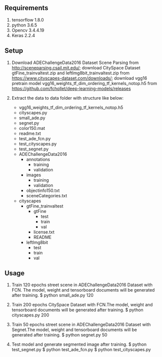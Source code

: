 
## Requirements
1. tensorflow 1.8.0
2. python 3.6.5
3. Opencv 3.4.4.19
4. Keras 2.2.4

## Setup
1. Download ADEChallengeData2016 Dataset Scene Parsing from http://sceneparsing.csail.mit.edu/; 
   download CitySpace Dataset gtFine_trainvaltest.zip and leftImg8bit_trainvaltest.zip from https://www.cityscapes-dataset.com/downloads/; 
   download vgg16 pretrain model vgg16_weights_tf_dim_ordering_tf_kernels_notop.h5 from https://github.com/fchollet/deep-learning-models/releases

2. Extract the data to data folder with structure like below:

    - vgg16_weights_tf_dim_ordering_tf_kernels_notop.h5
    - cityscapes.py
    - small_ade.py
    - segnet.py
    - color150.mat
    - readme.txt
    - test_ade_fcn.py
    - test_cityscapes.py
    - test_segnet.py
    - ADEChallengeData2016
        - annotations
            - training 
            - validation
        - images
            - training 
            - validation
        - objectinfo150.txt
        - sceneCategories.txt
    - cityscapes
        - gtFine_trainvaltest
            - gtFine 
                - test
                - train
                - val
            - license.txt
            - README
        - leftImg8bit
            - test
            - train
            - val

## Usage
1. Train 120 epochs street scene in ADEChallengeData2016 Dataset with FCN. The model, weight and tensorboard documents will be generated after training.
$ python small_ade.py 120

2. Train 200 epochs CitySpace Dataset with FCN.The model, weight and tensorboard documents will be generated after training.
$ python cityscapes.py 200 

3. Train 50 epochs street scene in ADEChallengeData2016 Dataset with Segnet.The model, weight and tensorboard documents will be generated after training.
$ python segnet.py 50

4. Test model and generate segmented image after training.
$ python test_segnet.py
$ python test_ade_fcn.py
$ python test_cityscapes.py

